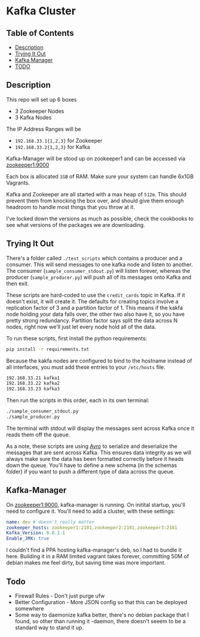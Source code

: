 # Kafka Cluster #

## Table of Contents ##

*  [Description](#description)
*  [Trying It Out](#trying-it-out)
*  [Kafka Manager](#kafka-manager)
*  [TODO](#todo)

## Description ##

This repo will set up 6 boxes
*  3 Zookeeper Nodes
*  3 Kafka Nodes

The IP Address Ranges will be
*  `192.168.33.1{1,2,3}` for Zookeeper
*  `192.168.33.2{1,2,3}` for Kafka

Kafka-Manager will be stood up on zookeeper1 and can be accessed via
[zookeeper1:9000](http://192.168.33.11:9000)

Each box is allocated `1GB` of RAM. Make sure your system can handle 6x1GB
Vagrants.

Kafka and Zookeeper are all started with a max heap of `512m`. This should
prevent them from knocking the box over, and should give them enough headroom
to handle most things that you throw at it.

I've locked down the versions as much as possible, check the cookbooks to see
what versions of the packages we are downloading.

## Trying It Out ##

There's a folder called `./test_scripts` which contains a producer and a
consumer. This will send messages to one kafka node and listen to another. The
consumer (`sample_consumer_stdout.py`) will listen forever, whereas the
producer (`sample_producer.py`) will push all of its messages onto Kafka and
then exit.

These scripts are hard-coded to use the `credit_cards` topic in Kafka. If it
doesn't exist, it will create it. The defaults for creating topics involve a
replication factor of 3 and a partition factor of 1. This means if the kakfa
node holding your data falls over, the other two also have it, so you have
pretty strong redundancy. Partition factor says split the data across N nodes,
right now we'll just let every node hold all of the data.

To run these scripts, first install the python requirements:

```sh
pip install -r requirements.txt
```

Because the kakfa nodes are configured to bind to the hostname instead of all
interfaces, you must add these entries to your `/etc/hosts` file.

```sh
192.168.33.21 kafka1
192.168.33.22 kafka2
192.168.33.23 kafka3
```

Then run the scripts in this order, each in its own terminal:

```sh
./sample_consumer_stdout.py
./sample_producer.py
```

The terminal with stdout will display the messages sent across Kafka once it
reads them off the queue.

As a note, these scripts are using [Avro](https://avro.apache.org/) to
serialize and deserialize the messages that are sent across Kafka. This ensures
data integrity as we will always make sure the data has been formatted
correctly before it heads down the queue. You'll have to define a new schema
(in the schemas folder) if you want to push a different type of data across the
queue.

## Kafka-Manager ##

On [zookeeper1:9000](http://192.168.33.11:9000), kafka-manager is running. On
initital startup, you'll need to configure it. You'll need to add a cluster,
with these settings:

```yaml
name: dev # doesn't really matter
zookeeper_hosts: zookeeper1:2181,zookeeper2:2181,zookeeper3:2181
Kafka_Version: 0.8.2.1
Enable_JMX: true
```

I couldn't find a PPA hosting kafka-manager's deb, so I had to bundle it here.
Building it in a RAM limited vagrant takes forever, committing 50M of debian
makes me feel dirty, but saving time was more important.

## Todo ##

*  Firewall Rules - Don't just purge ufw
*  Better Configuration - More JSON config so that this can be deployed
   somewhere
*  Some way to daemonize kafka better, there's no debian package that I found,
   so other than running it -daemon, there doesn't seeem to be a standard way
   to stand it up.
